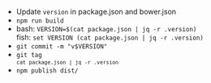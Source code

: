 - Update `version` in package.json and bower.json
- `npm run build`
- bash: `VERSION=$(cat package.json | jq -r .version)`  
  fish: `set VERSION (cat package.json | jq -r .version)`
- `git commit -m "v$VERSION"`
- <code>git tag `cat package.json | jq -r .version`</code>
- `npm publish dist/`
